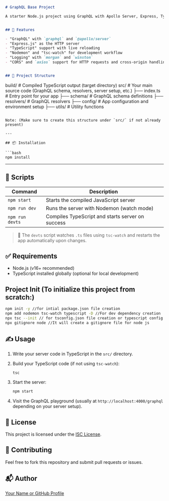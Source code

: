 ```markdown
# GraphQL Base Project

A starter Node.js project using GraphQL with Apollo Server, Express, TypeScript, and essential developer tools for rapid development and debugging.


## 🚀 Features

- "GraphQL" with `graphql` and `@apollo/server`
- "Express.js" as the HTTP server
- "TypeScript" support with live reloading
- "Nodemon" and "tsc-watch" for development workflow
- "Logging" with `morgan` and `winston`
- "CORS" and `axios` support for HTTP requests and cross-origin handling


## 📁 Project Structure

```

build/              # Compiled TypeScript output (target directory)
src/                # Your main source code (GraphQL schema, resolvers, server setup, etc.)
├── index.ts        # Entry point for your app
├── schema/         # GraphQL schema definitions
├── resolvers/      # GraphQL resolvers
├── config/         # App configuration and environment setup
├── utils/          # Utility functions

````

Note: (Make sure to create this structure under `src/` if not already present)

---

## 📦 Installation

```bash
npm install
````

---

## 🧪 Scripts

| Command         | Description                                      |
| --------------- | ------------------------------------------------ |
| `npm start`     | Starts the compiled JavaScript server            |
| `npm run dev`   | Runs the server with Nodemon (watch mode)        |
| `npm run devts` | Compiles TypeScript and starts server on success |

> 🔄 The `devts` script watches `.ts` files using `tsc-watch` and restarts the app automatically upon changes.


## ✅ Requirements

* Node.js (v16+ recommended)
* TypeScript installed globally (optional for local development)

## Project Init (To initialize this project from scratch:)

```bash
npm init -y //for intial package.json file creation
npm add nodemon tsc-watch typescript -D //For dev dependency creation
npx tsc --init // for tsconfig.json file creation or typescript config file creation
npx gitignore node //It will create a gitignore file for node js
```

## ✍️ Usage

1. Write your server code in TypeScript in the `src/` directory.
2. Build your TypeScript code (if not using `tsc-watch`):

   ```bash
   tsc
   ```
3. Start the server:

   ```bash
   npm start
   ```
4. Visit the GraphQL playground (usually at `http://localhost:4000/graphql` depending on your server setup).


## 📄 License

This project is licensed under the [ISC License](https://opensource.org/licenses/ISC).


## 🙌 Contributing

Feel free to fork this repository and submit pull requests or issues.

## 📬 Author

[Your Name or GitHub Profile](#)

```
